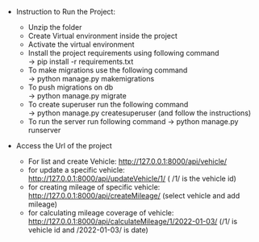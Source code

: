 * Instruction to Run the Project:
    * Unzip the folder
    * Create Virtual environment inside the project
    * Activate the virtual environment
    * Install the project requirements using following command \
           -> pip install -r requirements.txt
    * To make migrations use the following command\
           -> python manage.py makemigrations
    * To push migrations on db\
           -> python manage.py migrate
    * To create superuser run the following command\
           -> python manage.py createsuperuser (and follow the instructions)
    * To run the server run following command
           -> python manage.py runserver 

* Access the Url of the project
  * For list and create Vehicle:
        http://127.0.0.1:8000/api/vehicle/
  * for update a specific vehicle:
        http://127.0.0.1:8000/api/updateVehicle/1/  ( /1/ is the vehicle id)
  * for creating mileage of specific vehicle:
        http://127.0.0.1:8000/api/createMileage/    (select vehicle and add mileage)
  * for calculating mileage coverage of vehicle:
        http://127.0.0.1:8000/api/calculateMileage/1/2022-01-03/   (/1/ is vehicle id and /2022-01-03/ is date)